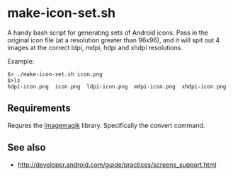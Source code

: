 # make-icon-set.sh

A handy bash script for generating sets of Android icons. Pass in the original
icon file (at a resolution greater than 96x96), and it will spit out 4 images
at the correct ldpi, mdpi, hdpi and xhdpi resolutions.

Example:

    $> ./make-icon-set.sh icon.png
    $>ls
    hdpi-icon.png  icon.png  ldpi-icon.png  mdpi-icon.png  xhdpi-icon.png

## Requirements

Requres the [Imagemagik](http://www.imagemagick.org/script/index.php) library.
Specifically the convert command.

## See also

 * http://developer.android.com/guide/practices/screens_support.html

